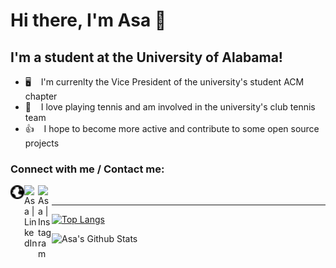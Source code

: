 # Hi there, I'm Asa 👋

## I'm a student at the University of Alabama!
- :desktop_computer: &nbsp;&nbsp; I'm currenlty the Vice President of the university's student ACM chapter
- :tennis: &nbsp;&nbsp; I love playing tennis and am involved in the university's club tennis team
- :thumbsup: &nbsp;&nbsp; I hope to become more active and contribute to some open source projects

### Connect with me / Contact me:

[<img align="left" alt="asadillahunty.com" width="22px" src="https://raw.githubusercontent.com/iconic/open-iconic/master/svg/globe.svg" />][website]
[<img align="left" alt="Asa | LinkedIn" width="22px" src="https://simpleicons.org/icons/linkedin.svg" />][linkedin]
[<img align="left" alt="Asa | Instagram" width="22px" src="https://simpleicons.org/icons/gmail.svg" />][email]

<br />
<!-- <br />

### Languages and Tools:

<img align="left" alt="Visual Studio Code" width="26px" src="https://raw.githubusercontent.com/github/explore/80688e429a7d4ef2fca1e82350fe8e3517d3494d/topics/visual-studio-code/visual-studio-code.png" />
<img align="left" alt="JAVA" width="26px" src="https://simpleicons.org/icons/java.svg" />
<img align="left" alt="WordPress" width="26px" src="https://simpleicons.org/icons/wordpress.svg" />

<img align="left" alt="HTML5" width="26px" src="https://raw.githubusercontent.com/github/explore/80688e429a7d4ef2fca1e82350fe8e3517d3494d/topics/html/html.png" />
<img align="left" alt="CSS3" width="26px" src="https://raw.githubusercontent.com/github/explore/80688e429a7d4ef2fca1e82350fe8e3517d3494d/topics/css/css.png" />
<img align="left" alt="JavaScript" width="26px" src="https://raw.githubusercontent.com/github/explore/80688e429a7d4ef2fca1e82350fe8e3517d3494d/topics/javascript/javascript.png" />
<img align="left" alt="Git" width="26px" src="https://raw.githubusercontent.com/github/explore/80688e429a7d4ef2fca1e82350fe8e3517d3494d/topics/git/git.png" />
<img align="left" alt="GitHub" width="26px" src="https://raw.githubusercontent.com/github/explore/78df643247d429f6cc873026c0622819ad797942/topics/github/github.png" />
<img align="left" alt="HTML5" width="26px" src="https://raw.githubusercontent.com/github/explore/80688e429a7d4ef2fca1e82350fe8e3517d3494d/topics/terminal/terminal.png" />

<br />
<br /> -->

---

[![Top Langs](https://github-readme-stats.vercel.app/api/top-langs/?username=asa-dillahunty&layout=compact&hide_border=true)](https://github.com/anuraghazra/github-readme-stats)

<img align="left" alt="Asa's Github Stats" src="https://github-readme-stats.vercel.app/api?username=asa-dillahunty&show_icons=true&hide_border=true" />


[website]: http://www.asadillahunty.com
[linkedin]: https://linkedin.com/in/asa-dillahunty
[email]: mailto:asdillahunty@crimson.ua.edu
